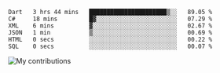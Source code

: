 <!--START_SECTION:waka-->

```text
Dart   3 hrs 44 mins   ██████████████████████▒░░   89.05 %
C#     18 mins         █▓░░░░░░░░░░░░░░░░░░░░░░░   07.29 %
XML    6 mins          ▓░░░░░░░░░░░░░░░░░░░░░░░░   02.67 %
JSON   1 min           ▒░░░░░░░░░░░░░░░░░░░░░░░░   00.69 %
HTML   0 secs          ░░░░░░░░░░░░░░░░░░░░░░░░░   00.22 %
SQL    0 secs          ░░░░░░░░░░░░░░░░░░░░░░░░░   00.07 %
```

<!--END_SECTION:waka-->
<img src="https://github-readme-streak-stats.herokuapp.com/?user=pahas&theme=white" alt="My contributions" />

